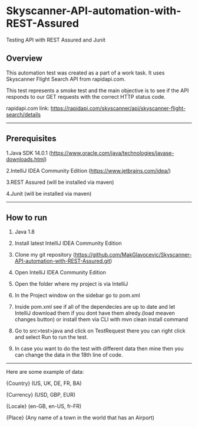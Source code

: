 # Skyscanner-API-automation-with-REST-Assured
Testing API with REST Assured and Junit

## Overview

This automation test was created as a part of a work task. It uses Skyscanner Flight Search API from rapidapi.com.

This test represents a smoke test and the main objective is to see if the API responds to our GET requests with the correct HTTP status code.

rapidapi.com link: https://rapidapi.com/skyscanner/api/skyscanner-flight-search/details

--------------------------------------

## Prerequisites
1.Java SDK 14.0.1 (https://www.oracle.com/java/technologies/javase-downloads.html)

2.IntelliJ IDEA Community Edition (https://www.jetbrains.com/idea/)

3.REST Assured (will be installed via maven)

4.Junit (will be installed via maven)

--------------------------------------

## How to run

1. Java 1.8

2. Install latest IntelliJ IDEA Community Edition

3. Clone my git repository (https://github.com/MakGlavocevic/Skyscanner-API-automation-with-REST-Assured.git)

4. Open IntelliJ IDEA Community Edition

5. Open the folder where my project is via IntelliJ

6. In the Project window on the sidebar go to pom.xml 

7. Inside pom.xml see if all of the dependecies are up to date and let IntelliJ download them if you dont have them alredy.(load meaven changes button) or install them via CLI with mvn clean install command

8. Go to src>test>java and click on TestRequest there you can right click and select Run to run the test.

9. In case you want to do the test with different data then mine then you can change the data in the 18th line of code. 

--------------------------------------

 Here are some example of data:

 {Country} (US, UK, DE, FR, BA)

 {Currency} (USD, GBP, EUR)

 {Locale} (en-GB, en-US, fr-FR)

 {Place} (Any name of a town in the world that has an Airport) 
